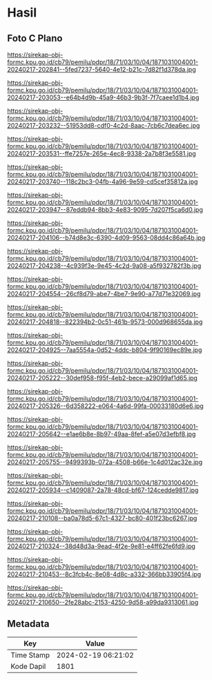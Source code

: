# Hasil

## Foto C Plano

https://sirekap-obj-formc.kpu.go.id/cb79/pemilu/pdpr/18/71/03/10/04/1871031004001-20240217-202841--5fed7237-5640-4e12-b21c-7d82f1d378da.jpg

https://sirekap-obj-formc.kpu.go.id/cb79/pemilu/pdpr/18/71/03/10/04/1871031004001-20240217-203053--e64b4d9b-45a9-46b3-9b3f-7f7caee1d1b4.jpg

https://sirekap-obj-formc.kpu.go.id/cb79/pemilu/pdpr/18/71/03/10/04/1871031004001-20240217-203232--51953dd8-cdf0-4c2d-8aac-7cb6c7dea6ec.jpg

https://sirekap-obj-formc.kpu.go.id/cb79/pemilu/pdpr/18/71/03/10/04/1871031004001-20240217-203531--ffe7257e-265e-4ec8-9338-2a7b8f3e5581.jpg

https://sirekap-obj-formc.kpu.go.id/cb79/pemilu/pdpr/18/71/03/10/04/1871031004001-20240217-203740--118c2bc3-04fb-4a96-9e59-cd5cef35812a.jpg

https://sirekap-obj-formc.kpu.go.id/cb79/pemilu/pdpr/18/71/03/10/04/1871031004001-20240217-203947--87eddb94-8bb3-4e83-9095-7d207f5ca6d0.jpg

https://sirekap-obj-formc.kpu.go.id/cb79/pemilu/pdpr/18/71/03/10/04/1871031004001-20240217-204106--b74d8e3c-6390-4d09-9563-08dd4c86a64b.jpg

https://sirekap-obj-formc.kpu.go.id/cb79/pemilu/pdpr/18/71/03/10/04/1871031004001-20240217-204238--4c939f3e-9e45-4c2d-9a08-a5f932782f3b.jpg

https://sirekap-obj-formc.kpu.go.id/cb79/pemilu/pdpr/18/71/03/10/04/1871031004001-20240217-204554--26cf8d79-abe7-4be7-9e90-a77d71e32069.jpg

https://sirekap-obj-formc.kpu.go.id/cb79/pemilu/pdpr/18/71/03/10/04/1871031004001-20240217-204818--822394b2-0c51-461b-9573-000d968655da.jpg

https://sirekap-obj-formc.kpu.go.id/cb79/pemilu/pdpr/18/71/03/10/04/1871031004001-20240217-204925--7aa5554a-0d52-4ddc-b804-9f90169ec89e.jpg

https://sirekap-obj-formc.kpu.go.id/cb79/pemilu/pdpr/18/71/03/10/04/1871031004001-20240217-205222--30def958-f95f-4eb2-bece-a29099af1d65.jpg

https://sirekap-obj-formc.kpu.go.id/cb79/pemilu/pdpr/18/71/03/10/04/1871031004001-20240217-205326--6d358222-e064-4a6d-99fa-00033180d6e6.jpg

https://sirekap-obj-formc.kpu.go.id/cb79/pemilu/pdpr/18/71/03/10/04/1871031004001-20240217-205642--e1ae6b8e-8b97-49aa-8fef-a5e07d3efbf8.jpg

https://sirekap-obj-formc.kpu.go.id/cb79/pemilu/pdpr/18/71/03/10/04/1871031004001-20240217-205755--9499393b-072a-4508-b66e-1c4d012ac32e.jpg

https://sirekap-obj-formc.kpu.go.id/cb79/pemilu/pdpr/18/71/03/10/04/1871031004001-20240217-205934--c1409087-2a78-48cd-bf67-124cedde9817.jpg

https://sirekap-obj-formc.kpu.go.id/cb79/pemilu/pdpr/18/71/03/10/04/1871031004001-20240217-210108--ba0a78d5-67c1-4327-bc80-401f23bc6267.jpg

https://sirekap-obj-formc.kpu.go.id/cb79/pemilu/pdpr/18/71/03/10/04/1871031004001-20240217-210324--38d48d3a-9ead-4f2e-9e81-e4ff62fe6fd9.jpg

https://sirekap-obj-formc.kpu.go.id/cb79/pemilu/pdpr/18/71/03/10/04/1871031004001-20240217-210453--8c3fcb4c-8e08-4d8c-a332-366bb33905f4.jpg

https://sirekap-obj-formc.kpu.go.id/cb79/pemilu/pdpr/18/71/03/10/04/1871031004001-20240217-210650--2fe28abc-2153-4250-9d58-a99da9313061.jpg


## Metadata

| Key        | Value               |
| ---------- | ------------------- |
| Time Stamp | 2024-02-19 06:21:02 |
| Kode Dapil | 1801                |



